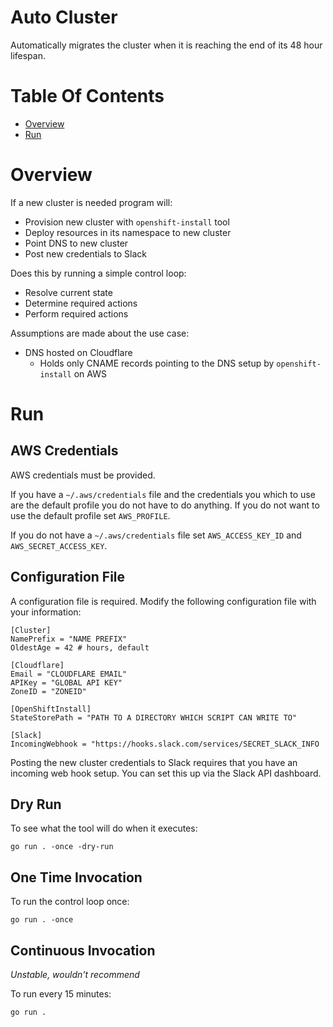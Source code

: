 # Auto Cluster
Automatically migrates the cluster when it is reaching the end of its 48
hour lifespan.

# Table Of Contents
- [Overview](#overview)
- [Run](#run)

# Overview
If a new cluster is needed program will:

- Provision new cluster with `openshift-install` tool
- Deploy resources in its namespace to new cluster
- Point DNS to new cluster
- Post new credentials to Slack

Does this by running a simple control loop:

- Resolve current state
- Determine required actions
- Perform required actions

Assumptions are made about the use case:

- DNS hosted on Cloudflare
  - Holds only CNAME records pointing to the DNS setup by
	`openshift-install` on AWS	

# Run
## AWS Credentials
AWS credentials must be provided.

If you have a `~/.aws/credentials` file and the credentials you which to use are
the default profile you do not have to do anything. If you do not want to use
the default profile set `AWS_PROFILE`.

If you do not have a `~/.aws/credentials` file set `AWS_ACCESS_KEY_ID`
and `AWS_SECRET_ACCESS_KEY`.

## Configuration File
A configuration file is required. Modify the following configuration file with
your information:

```
[Cluster]
NamePrefix = "NAME PREFIX"
OldestAge = 42 # hours, default

[Cloudflare]
Email = "CLOUDFLARE EMAIL"
APIKey = "GLOBAL API KEY"
ZoneID = "ZONEID"

[OpenShiftInstall]
StateStorePath = "PATH TO A DIRECTORY WHICH SCRIPT CAN WRITE TO"

[Slack]
IncomingWebhook = "https://hooks.slack.com/services/SECRET_SLACK_INFO
```

Posting the new cluster credentials to Slack requires that you have an incoming
web hook setup. You can set this up via the Slack API dashboard.

## Dry Run
To see what the tool will do when it executes:

```
go run . -once -dry-run
```

## One Time Invocation
To run the control loop once:

```
go run . -once
```

## Continuous Invocation
*Unstable, wouldn't recommend*  

To run every 15 minutes:

```
go run .
```
